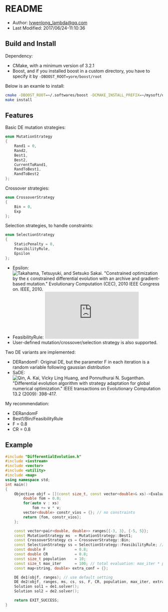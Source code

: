 # README

* Author: lvwenlong_lambda@qq.com
* Last Modified: 2017/06/24-11:10:36

## Build and Install

Dependency:
* CMake, with a minimum version of 3.2.1
* Boost, and if you installed boost in a custom directory, you have to specify it by `-DBOOST_ROOT=yore/boost/root`

Below is an examle to install:

```bash
cmake -DBOOST_ROOT=~/.softwares/boost -DCMAKE_INSTALL_PREFIX=~/mysoft/de
make install
```

## Features

Basic DE mutation strategies:

```cpp
enum MutationStrategy
{
    Rand1 = 0,
    Rand2, 
    Best1,
    Best2,
    CurrentToRand1, 
    RandToBest1, 
    RandToBest2
};
```
Crossover strategies:

```cpp
enum CrossoverStrategy
{
    Bin = 0,
    Exp
};
```

Selection strategies, to handle constraints:

```cpp
enum SelectionStrategy
{
    StaticPenalty = 0,
    FeasibilityRule,
    Epsilon
};
```

- Epsilon: ![Takahama, Tetsuyuki, and Setsuko Sakai. "Constrained optimization by the ε constrained differential evolution with an archive and gradient-based mutation." Evolutionary Computation (CEC), 2010 IEEE Congress on. IEEE, 2010.](http://ieeexplore.ieee.org/abstract/document/5586484/)
- FeasibilityRule: ![Mezura-Montes, Efrén, Carlos A. Coello Coello, and Edy I. Tun-Morales. "Simple feasibility rules and differential evolution for constrained optimization." Mexican International Conference on Artificial Intelligence. Springer Berlin Heidelberg, 2004.](https://pdfs.semanticscholar.org/e90d/c00b726b01d3da39d39bd5182278c15f13af.pdf)
- User-defined mutation/crossover/selection strategy is also supported.

Two DE variants are implemented:

- DERandomF: Original DE, but the parameter F in each iteration is a random variable following gaussian distribution
- SaDE: ![Qin, A. Kai, Vicky Ling Huang, and Ponnuthurai N. Suganthan. "Differential evolution algorithm with strategy adaptation for global numerical optimization." IEEE transactions on Evolutionary Computation 13.2 (2009): 398-417.](http://ieeexplore.ieee.org/abstract/document/4632146/)

My recommendation:

- DERandomF
- Best1/Bin/FeasibilityRule
- F = 0.8
- CR = 0.8

## Example

```cpp
#include "DifferentialEvolution.h"
#include <iostream>
#include <vector>
#include <utility>
#include <map>
using namespace std;
int main()
{
    Objective objf = [](const size_t, const vector<double>& xs)->Evaluated{
        double fom = 0.0; 
        for(auto v : xs)
            fom += v * v;
        vector<double> constr_vios = {}; // no constraints
        return {fom, constr_vios};
    };

    const vector<pair<double, double>> ranges{{-3, 3}, {-5, 5}};
    const MutationStrategy ms  = MutationStrategy::Best1;
    const CrossoverStrategy cs = CrossoverStrategy::Bin;
    const SelectionStrategy ss = SelectionStrategy::FeasibilityRule; // How to handle constraints
    const double F             = 0.8;
    const double CR            = 0.8;
    const size_t population    = 10;
    const size_t max_iter      = 100; // total evaluation: max_iter * population
    const map<string, double> extra_conf = {};

    DE de1(objf, ranges); // use default setting
    DE de2(objf, ranges, ms, cs, ss, F, CR, population, max_iter, extra_conf);
    Solution sol1 = de1.solver();
    Solution sol2 = de2.solver();

    return EXIT_SUCCESS;
}
```
